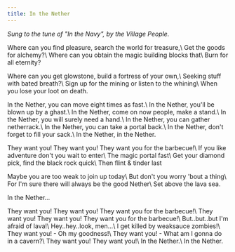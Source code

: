 ```yaml
---
title: In the Nether
---
```


_Sung to the tune of "In the Navy", by the Village People._

Where can you find pleasure, search the world for treasure,\\
Get the goods for alchemy?\\
Where can you obtain the magic building blocks that\\
Burn for all eternity?

Where can you get glowstone, build a fortress of your own,\\
Seeking stuff with bated breath?\\
Sign up for the mining or listen to the whining\\
When you lose your loot on death.

In the Nether, you can move eight times as fast.\\
In the Nether, you'll be blown up by a ghast.\\
In the Nether, come on now people, make a stand.\\
In the Nether, you will surely need a hand.\\
In the Nether, you can gather netherrack.\\
In the Nether, you can take a portal back.\\
In the Nether, don't forget to fill your sack.\\
In the Nether, in the Nether.

They want you! They want you! They want you for the barbecue!\\
If you like adventure don't you wait to enter\\
The magic portal fast\\
Get your diamond pick, find the black rock quick\\
Then flint & tinder last

Maybe you are too weak to join up today\\
But don't you worry 'bout a thing\\
For I'm sure there will always be the good Nether\\
Set above the lava sea.

In the Nether...

They want you! They want you! They want you for the barbecue!\\
They want you! They want you! They want you for the barbecue!\\
But..but..but I'm afraid of lava!\\
Hey..hey..look, men...\\
I get killed by weaksauce zombies!\\
They want you! - Oh my goodness!\\
They want you! - What am I gonna do in a cavern?\\
They want you! They want you!\\
In the Nether.\\
In the Nether.
